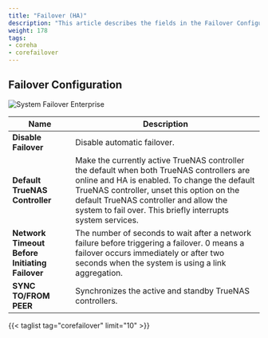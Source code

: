 ```yaml
---
title: "Failover (HA)"
description: "This article describes the fields in the Failover Configuration screen on TrueNAS CORE."
weight: 178
tags:
- coreha
- corefailover
---
```


## Failover Configuration

![System Failover Enterprise](/images/CORE/12.0/SystemFailoverEnterprise.png "HA Failover Options")

| Name | Description |
|------|------|
| **Disable Failover** | Disable automatic failover. |
| **Default TrueNAS Controller** | Make the currently active TrueNAS controller the default when both TrueNAS controllers are online and HA is enabled. To change the default TrueNAS controller, unset this option on the default TrueNAS controller and allow the system to fail over. This briefly interrupts system services. |
| **Network Timeout Before Initiating Failover** | The number of seconds to wait after a network failure before triggering a failover. 0 means a failover occurs immediately or after two seconds when the system is using a link aggregation. |
| **SYNC TO/FROM PEER** | Synchronizes the active and standby TrueNAS controllers. |

{{< taglist tag="corefailover" limit="10" >}}
